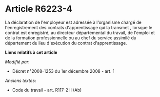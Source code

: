 # Article R6223-4

La déclaration de l'employeur est adressée à l'organisme chargé de l'enregistrement des contrats d'apprentissage  qui la
transmet , lorsque le contrat est enregistré, au directeur départemental du travail, de l'emploi et de la formation
professionnelle ou au chef du service assimilé du département du lieu d'exécution du contrat d'apprentissage.

**Liens relatifs à cet article**

_Modifié par_:

  - Décret n°2008-1253 du 1er décembre 2008 - art. 1

_Anciens textes_:

  - Code du travail - art. R117-2 II (Ab)
